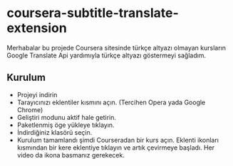 # coursera-subtitle-translate-extension
Merhabalar bu projede Coursera sitesinde türkçe altyazı olmayan kursların Google Translate Api yardımıyla türkçe altyazı göstermeyi sağladım.

## Kurulum
- Projeyi indirin
- Tarayıcınızı eklentiler kısmını açın. (Tercihen Opera yada Google Chrome)
- Geliştiri modunu aktif hale getirin.
- Paketlenmiş öge yükleye tıklayın.
- İndirdiğiniz klasörü seçin.
- Kurulum tamamlandı şimdi Courseradan bir kurs açın. Eklenti ikonları kısmından bir kere eklentiye tıklayın ve artık çevirmeye başladı. Her video da ikona basmanız gerekecek.
